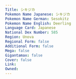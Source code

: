 ```yaml
---
﻿Title: シキジカ
Pokemon Name Japanese: シキジカ
Pokemon Name German: Sesokitz
Pokemon Name English: Deerling
Language Card: Japanese
National Dex Number: 585
Region: Unova
Regional Form: false
Additional Form: false
Mega: false
Gigantamax: false
Cover: false
Link: 
Owned: 
---
```

